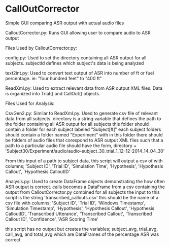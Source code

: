 # CallOutCorrector
Simple GUI comparing ASR output with actual audio files

CalloutCorrector.py: Runs GUI allowing user to compare audio to ASR output

Files Used by CalloutCorrector.py:

config.py: Used to set the directory containing all ASR output for all subjects.
  subjectId defines which subject's data is being analyzed
  
text2int.py: Used to convert text output of ASR into number of ft or fuel percentage. ie: "four hundred feet" to "400 ft"

ReadXml.py: Used to extract relevant data from ASR output XML files. Data is organized into Trial() and CallOut() objects.

Files Used for Analysis:

CsvGen2.py: Similar to ReadXml.py. Used to generate csv file of relevant data from all subjects. 
  directory is a string variable that defines the path to the folder containing all ASR output for all subjects
    this folder should contain a folder for each subject labeled "Subject[#]"
      each subject folders should contain a folder named "Experiment" with in this folder there should be folders of audio files       that corespond to ASR output XML files such that a path to a particular audio file should have the form,
      directory + 'Subject30/Experiment/audio/audio-subject_30_trial_1_12-12-2014_14_04_30'
      
  From this input of a path to subject data, this script will output a csv of with columns; 'Subject ID', 'Trial ID', 'Simulation Time', 'Hypothesis', 'Hypothesis Callout', 'Hypothesis CalloutID'

Analysis.py: Used to create DataFrame objects demonstrating the how often ASR output is correct.
  calls becomes a DataFrame from a csv containing the output from CalloutCorrector.py combined for all subjects
  the input to this script is the string 'transcribed_callouts.csv' this should be the name of a csv file with columns; 'Subject ID', 'Trial ID', 'Windows Timestamp', 'Simulation Timestamp', 'Hypothesis', 'Hypothesis Callout', 'Hypothesis CalloutID', 'Transcribed Utterance', 'Transcribed Callout', 'Transcribed Callout ID', 'Confidence', 'ASR Scoring Time'
  
  this script has no output but creates the variables; subject_avg, trial_avg, call_avg, and  total_avg which are DataFrames of the percentage ASR was correct
  
